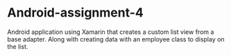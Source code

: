 # Android-assignment-4
Android application using Xamarin that creates a custom list view from a base adapter. Along with creating data with an employee class to display on the list.
